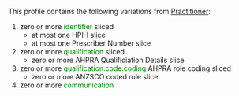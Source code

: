 This profile contains the following variations from [Practitioner](http://hl7.org/fhir/STU3/Practitioner):

1. zero or more <span style='color:green'>identifier</span>  sliced
   * at most one HPI-I slice
   * at most one Prescriber Number slice
1. zero or more <span style='color:green'>qualification</span>  sliced
   * zero or more AHPRA Qualificiation Details slice
1. zero or more <span style='color:green'>qualification.code.coding</span> AHPRA role coding sliced
   * zero or more ANZSCO coded role slice
1. zero or more <span style='color:green'>communication</span> 
